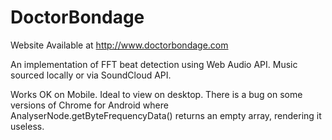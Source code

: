 # DoctorBondage

Website Available at http://www.doctorbondage.com

An implementation of FFT beat detection using Web Audio API. Music sourced locally or via SoundCloud API. 

Works OK on Mobile. Ideal to view on desktop. There is a bug on some versions of Chrome for Android where AnalyserNode.getByteFrequencyData() returns an empty array, rendering it useless. 
